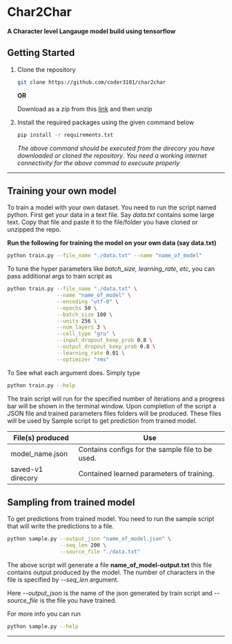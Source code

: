 # Char2Char

**A Character level Langauge model build using tensorflow**



## Getting Started

1. Clone the repository 

   ```bash
   git clone https://github.com/coder3101/char2char
   ```

   **OR**

   Download as a zip from this [link](https://github.com/coder3101/char2char/archive/master.zip) and then unzip

2. Install the required packages using the given command below

   ```bash
   pip install -r requirements.txt
   ```
   *The above command should be executed from the direcory you have downloaded or cloned the repository*. *You need a working internet connectivity for the above commad to execuute properly*



---

## Training your own model

To train a model with your own dataset. You need to run the script named python. First get your data in a text file. Say *data.txt* contains some large text. Copy that file and paste it to the file/folder you have cloned or unzipped the repo.

**Run the following for training the model on your own data (say data.txt)**

```bash
python train.py --file_name "./data.txt" --name "name_of_model"
```



To tune the hyper parameters like *batch_size, learning_rate, etc*, you can pass additional args to train script as 

```bash
python train.py --file_name "./data.txt" \
                --name "name_of_model" \
                --encoding "utf-8" \
                --epochs 50 \
                --batch_size 100 \
                --units 256 \
                --num_layers 3 \
                --cell_type "gru" \
                --input_dropout_keep_prob 0.8 \
                --output_dropout_keep_prob 0.8 \
                --learning_rate 0.01 \
                --optimizer "rms"
```



To See what each argument does.  Simply type

```bash
python train.py --help
```



The train script will run for the specified number of iterations and a progress bar will be shown in the terminal window. Upon completion of the script a JSON file and trained parameters files folders will be produced. These files will be used by Sample script to get prediction from trained model.

| File(s) produced  | Use                                              |
| ----------------- | ------------------------------------------------ |
| model_name.json   | Contains configs for the sample file to be used. |
| saved-v1 direcory | Contained learned parameters of training.        |



## Sampling from trained model

To get predictions from trained model. You need to run the sample script that will write the predictions to a file.

```bash
python sample.py --output_json "name_of_model.json" \
		         --seq_len 200 \
		         --source_file "./data.txt"
```



The above script will generate a file **name_of_model-output.txt** this file contains output produced by the model. The number of characters in the file is specified by *--seq_len* argument. 

Here *--output_json* is the name of the json generated by train script and *--source_file* is the file you have trained.

For more info you can run

```bash
python sample.py --help
```

---


